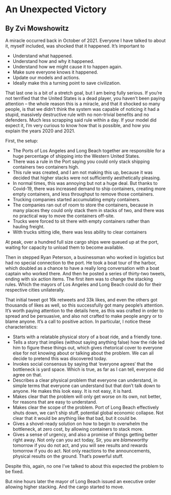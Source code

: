 # An Unexpected Victory
## By Zvi Mowshowitz

A miracle occurred back in October of 2021. Everyone I have talked to about it, myself included, was shocked that it happened. It’s important to 

* Understand what happened.
* Understand how and why it happened.
* Understand how we might cause it to happen again.
* Make sure everyone knows it happened.
* Update our models and actions.
* Ideally make this a turning point to save civilization.

That last one is a bit of a stretch goal, but I am being fully serious. If you’re not terrified that the United States is a dead player, you haven’t been paying attention – the whole reason this is a miracle, and that it shocked so many people, is that we didn’t think the system was capable of noticing it had a stupid, massively destructive rule with no non-trivial benefits and no defenders.  Much less scrapping said rule within a day. If your model did expect it, I’m very curious to know how that is possible, and how you explain the years 2020 and 2021.

First, the setup:

* The Ports of Los Angeles and Long Beach together are responsible for a huge percentage of shipping into the Western United States.
* There was a rule in the Port saying you could only stack shipping containers two containers high.
* This rule was created, and I am not making this up, because it was decided that higher stacks were not sufficiently aesthetically pleasing.
* In normal times, this was annoying but not a huge deal. But thanks to Covid-19, there was increased demand to ship containers, creating more empty containers, and less throughput to remove those containers.
* Trucking companies started accumulating empty containers.
* The companies ran out of room to store the containers, because in many places they could only stack them in stacks of two, and there was no practical way to move the containers off-site.
* Trucks were forced to sit there with empty containers rather than hauling freight.
* With trucks sitting idle, there was less ability to clear containers

At peak, over a hundred full size cargo ships were queued up at the port, waiting for capacity to unload them to become available.

Then in stepped Ryan Peterson, a businessman who worked in logistics but had no special connection to the port.  He took a boat tour of the harbor, which doubled as a chance to have a really long conversation with a boat captain who worked there.  And then he posted a series of thirty-two tweets, ending with six action items.  The first item was to change the stacking rules.  Which the mayors of Los Angeles and Long Beach could do for their respective cities unilaterally.

That initial tweet got 16k retweets and 33k likes, and even the others got thousands of likes as well, so this successfully got many people’s attention. It’s worth paying attention to the details here, as this was crafted in order to spread and be persuasive, and also not crafted to make people angry or to blame anyone. It’s a call to positive action. In particular, I notice these characteristics:

* Starts with a relatable physical story of a boat ride, and a friendly tone.
* Tells a story that implies (without saying anything false) how the ride led him to figure these things out, which gives rhetorical cover to everyone else for not knowing about or talking about the problem. We can all decide to pretend this was discovered today.
* Invokes social consensus by saying that ‘everyone agrees‘ that the bottleneck is yard space. Which is true, as far as I can tell, everyone did agree on that.
* Describes a clear physical problem that everyone can understand, in simple terms that everyone can understand but that don’t talk down to anyone. He makes this look easy. It is not easy, it is hard.
* Makes clear that the problem will only get worse on its own, not better, for reasons that are easy to understand.
* Makes clear the scope of the problem. Port of Long Beach effectively shuts down, we can’t ship stuff, potential global economic collapse. Not clear that it would be anything like that bad, but it could be.
* Gives a shovel-ready solution on how to begin to overwhelm the bottleneck, at zero cost, by allowing containers to stack more.
* Gives a sense of urgency, and also a promise of things getting better right away. Not only can you act today, Sir, you are *blameworthy* tomorrow if you do not act, and you will see results and rewards tomorrow if you do act. Not only reactions to the announcements, physical results on the ground. That’s powerful stuff.

Despite this, again, no one I’ve talked to about this expected the problem to be fixed.

But nine hours later the mayor of Long Beach issued an executive order allowing higher stacking.  And the cargo started to move.